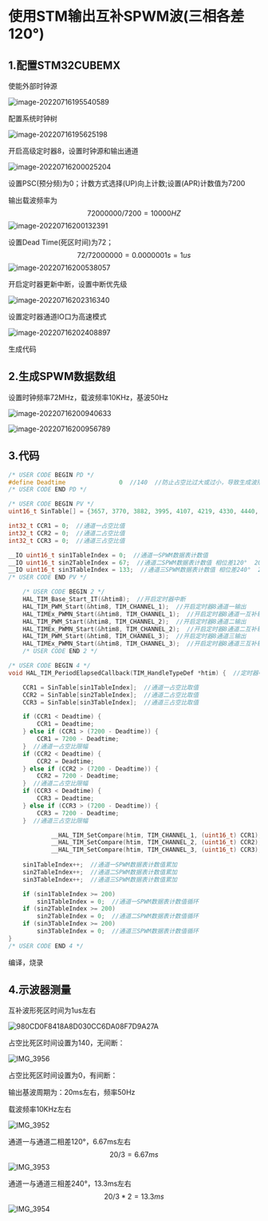 # 使用STM输出互补SPWM波(三相各差120°)

## 1.配置STM32CUBEMX

使能外部时钟源

![image-20220716195540589](README.assets/image-20220716195540589.png)

配置系统时钟树

![image-20220716195625198](README.assets/image-20220716195625198.png)

开启高级定时器8，设置时钟源和输出通道

![image-20220716200025204](README.assets/image-20220716200025204.png)

设置PSC(预分频)为0；计数方式选择(UP)向上计数;设置(APR)计数值为7200

输出载波频率为
$$
72000000/7200=10000HZ
$$
![image-20220716200132391](README.assets/image-20220716200132391.png)

设置Dead Time(死区时间)为72；
$$
72/72000000=0.0000001s=1us
$$
![image-20220716200538057](README.assets/image-20220716200538057.png)

开启定时器更新中断，设置中断优先级

![image-20220716202316340](README.assets/image-20220716202316340.png)

设置定时器通道IO口为高速模式

![image-20220716202408897](README.assets/image-20220716202408897.png)

生成代码

## 2.生成SPWM数据数组

设置时钟频率72MHz，载波频率10KHz，基波50Hz

![image-20220716200940633](README.assets/image-20220716200940633.png)

![image-20220716200956789](README.assets/image-20220716200956789.png)

## 3.代码

```c
/* USER CODE BEGIN PD */
#define Deadtime               0  //140  //防止占空比过大或过小，导致生成波形不连续，设置占空比死区时间
/* USER CODE END PD */
```



```c
/* USER CODE BEGIN PV */
uint16_t SinTable[] = {3657, 3770, 3882, 3995, 4107, 4219, 4330, 4440, 4550, 4659, 4766, 4873, 4978, 5081, 5184, 5285, 5384, 5481, 5576, 5670, 5762, 5851, 5938, 6023, 6105, 6185, 6263, 6337, 6410, 6479, 6545, 6609, 6670, 6727, 6782, 6833, 6881, 6926, 6968, 7006, 7041, 7072, 7101, 7125, 7146, 7164, 7178, 7189,7196, 7200, 7200, 7196, 7189, 7178, 7164, 7146, 7125, 7101, 7072, 7041, 7006, 6968, 6926, 6881,6833, 6782, 6727, 6670, 6609, 6545, 6479, 6410, 6337, 6263, 6185, 6105, 6023, 5938, 5851, 5762, 5670, 5576, 5481, 5384, 5285, 5184, 5081, 4978, 4873, 4766, 4659, 4550, 4440, 4330, 4219, 4107, 3995, 3882, 3770, 3657, 3543, 3430, 3318, 3205, 3093, 2981, 2870, 2760, 2650, 2541, 2434, 2327,2222, 2119, 2016, 1915, 1816, 1719, 1624, 1530, 1438, 1349, 1262, 1177, 1095, 1015, 937, 863, 790, 721, 655, 591, 530, 473, 418, 367, 319, 274, 232, 194, 159, 128, 99, 75, 54, 36, 22, 11, 4, 0, 0, 4, 11, 22, 36, 54, 75, 99, 128, 159, 194, 232, 274, 319, 367, 418, 473, 530, 591, 655, 721,790, 863, 937, 1015, 1095, 1177, 1262, 1349, 1438, 1530, 1624, 1719, 1816, 1915, 2016, 2119, 2222, 2327, 2434, 2541, 2650, 2760, 2870, 2981, 3093, 3205, 3318, 3430, 3543};  //SPWM数据表

int32_t CCR1 = 0;  //通道一占空比值
int32_t CCR2 = 0;  //通道二占空比值
int32_t CCR3 = 0;  //通道三占空比值

__IO uint16_t sin1TableIndex = 0;  //通道一SPWM数据表计数值
__IO uint16_t sin2TableIndex = 67;  //通道二SPWM数据表计数值 相位差120°  200 / 3 = 67
__IO uint16_t sin3TableIndex = 133;  //通道三SPWM数据表计数值 相位差240°  200 / 3 * 2 = 133
/* USER CODE END PV */

```

```c
    /* USER CODE BEGIN 2 */
    HAL_TIM_Base_Start_IT(&htim8);  //开启定时器中断
    HAL_TIM_PWM_Start(&htim8, TIM_CHANNEL_1);  //开启定时器8通道一输出
    HAL_TIMEx_PWMN_Start(&htim8, TIM_CHANNEL_1);  //开启定时器8通道一互补输出
    HAL_TIM_PWM_Start(&htim8, TIM_CHANNEL_2);  //开启定时器8通道二输出
    HAL_TIMEx_PWMN_Start(&htim8, TIM_CHANNEL_2);  //开启定时器8通道二互补输出
    HAL_TIM_PWM_Start(&htim8, TIM_CHANNEL_3);  //开启定时器8通道三输出
    HAL_TIMEx_PWMN_Start(&htim8, TIM_CHANNEL_3);  //开启定时器8通道三互补输出
    /* USER CODE END 2 */
```

```c
/* USER CODE BEGIN 4 */
void HAL_TIM_PeriodElapsedCallback(TIM_HandleTypeDef *htim) {  //定时器中断回调函数

    CCR1 = SinTable[sin1TableIndex];  //通道一占空比取值
    CCR2 = SinTable[sin2TableIndex];  //通道二占空比取值
    CCR3 = SinTable[sin3TableIndex];  //通道三占空比取值

    if (CCR1 < Deadtime) {
        CCR1 = Deadtime;
    } else if (CCR1 > (7200 - Deadtime)) {
        CCR1 = 7200 - Deadtime;
    }  //通道一占空比限幅
    if (CCR2 < Deadtime) {
        CCR2 = Deadtime;
    } else if (CCR2 > (7200 - Deadtime)) {
        CCR2 = 7200 - Deadtime;
    }  //通道二占空比限幅
    if (CCR3 < Deadtime) {
        CCR3 = Deadtime;
    } else if (CCR3 > (7200 - Deadtime)) {
        CCR3 = 7200 - Deadtime;
    }  //通道三占空比限幅

            __HAL_TIM_SetCompare(htim, TIM_CHANNEL_1, (uint16_t) CCR1);  //定时器8通道一修改计数值
            __HAL_TIM_SetCompare(htim, TIM_CHANNEL_2, (uint16_t) CCR2);  //定时器8通道二修改计数值
            __HAL_TIM_SetCompare(htim, TIM_CHANNEL_3, (uint16_t) CCR3);  //定时器8通道三修改计数值
    
    sin1TableIndex++;  //通道一SPWM数据表计数值累加
    sin2TableIndex++;  //通道二SPWM数据表计数值累加
    sin3TableIndex++;  //通道三SPWM数据表计数值累加

    if (sin1TableIndex >= 200)
        sin1TableIndex = 0;  //通道一SPWM数据表计数值循环
    if (sin2TableIndex >= 200)
        sin2TableIndex = 0;  //通道二SPWM数据表计数值循环
    if (sin3TableIndex >= 200)
        sin3TableIndex = 0;  //通道三SPWM数据表计数值循环
}
/* USER CODE END 4 */
```

编译，烧录

## 4.示波器测量

互补波形死区时间为1us左右

![980CD0F8418A8D030CC6DA08F7D9A27A](README.assets/980CD0F8418A8D030CC6DA08F7D9A27A.png)

占空比死区时间设置为140，无间断：

![IMG_3956](README.assets/IMG_3956.JPG)

占空比死区时间设置为0，有间断：

输出基波周期为：20ms左右，频率50Hz

载波频率10KHz左右

![IMG_3952](README.assets/IMG_3952.JPG)

通道一与通道二相差120°，6.67ms左右
$$
20/3=6.67ms
$$
![IMG_3953](README.assets/IMG_3953.JPG)

通道一与通道三相差240°，13.3ms左右
$$
20/3*2=13.3ms
$$
![IMG_3954](README.assets/IMG_3954.JPG)


